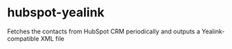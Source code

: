 # hubspot-yealink
Fetches the contacts from HubSpot CRM periodically and outputs a Yealink-compatible XML file
